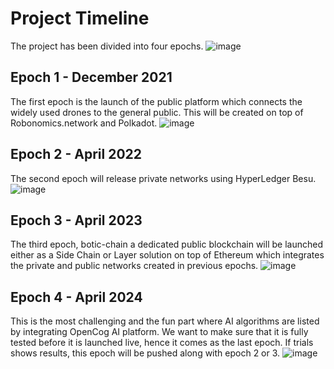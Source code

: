 # Project Timeline

The project has been divided into four epochs.
![image](https://user-images.githubusercontent.com/45354395/115999913-e7b81380-a5bb-11eb-836d-7153717c5253.png)

## Epoch 1 - December 2021

The first epoch is the launch of the public platform which connects the widely used drones to the general public. This will be created on top of Robonomics.network and Polkadot.
![image](https://user-images.githubusercontent.com/45354395/116000808-b4778380-a5bf-11eb-8bc5-5d59a95cd4b3.png)

## Epoch 2 - April 2022

The second epoch will release private networks using HyperLedger Besu.
![image](https://user-images.githubusercontent.com/45354395/116000867-f274a780-a5bf-11eb-8fe7-7ba9b4e980c5.png)


## Epoch 3 - April 2023

The third epoch, botic-chain a dedicated public blockchain will be launched either as a Side Chain or Layer solution on top of Ethereum which integrates the private and public networks created in previous epochs.
![image](https://user-images.githubusercontent.com/45354395/116000970-55fed500-a5c0-11eb-9c01-efcb72425dcb.png)



## Epoch 4 - April 2024

This is the most challenging and the fun part where AI algorithms are listed by integrating OpenCog AI platform. We want to make sure that it is fully tested before it is launched live, hence it comes as the last epoch. If trials shows results, this epoch will be pushed along with epoch 2 or 3.
![image](https://user-images.githubusercontent.com/45354395/116000927-29e35400-a5c0-11eb-9d5a-d08d8624c7dc.png)

